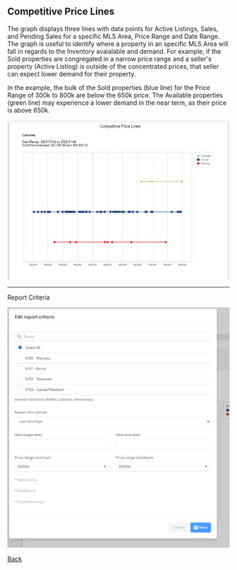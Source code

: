 ## Competitive Price Lines

The graph displays three lines with data points for Active Listings, Sales, and Pending Sales for a specific MLS Area, Price Range and Date Range. The graph is useful to identify where a property in an specific MLS Area will fall in regards to the Inventory avaialable and demand. For example, if the Sold properties are congregated in a narrow price range and a seller's property (Active Listing) is outside of the concentrated prices, that seller can expect lower demand for their property.

In the example, the bulk of the Sold properties (blue line) for the Price Range of 300k to 800k are below the 650k price. The Available properties (green line) may experience a lower demand in the near term, as their price is above 650k.

![competitive_price_lines](../../images/reda_rpt_competitive_price_lines.PNG)

***
Report Criteria

![competitive_price_lines_criteria](../../images/reda_rpt_competitive_price_lines_criteria.PNG)

[Back](../report-types.md)
